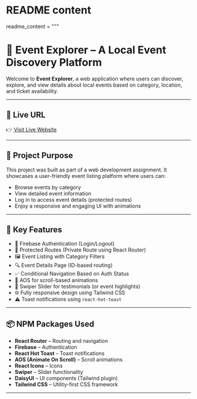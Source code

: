 # README content
readme_content = """
# 🎉 Event Explorer – A Local Event Discovery Platform

Welcome to **Event Explorer**, a web application where users can discover, explore, and view details about local events based on category, location, and ticket availability.

---

## 🔗 Live URL

👉 [Visit Live Website](https://bdevents.netlify.app/)

---

## 🎯 Project Purpose

This project was built as part of a web development assignment. It showcases a user-friendly event listing platform where users can:
- Browse events by category
- View detailed event information
- Log in to access event details (protected routes)
- Enjoy a responsive and engaging UI with animations

---

## 🚀 Key Features

- 🔐 Firebase Authentication (Login/Logout)
- 🧭 Protected Routes (Private Route using React Router)
- 🖼️ Event Listing with Category Filters
- 🔍 Event Details Page (ID-based routing)
- ✅ Conditional Navigation Based on Auth Status
- 🧩 AOS for scroll-based animations
- 🎯 Swiper Slider for testimonials (or event highlights)
- 🌐 Fully responsive design using Tailwind CSS
- ⚠️ Toast notifications using `react-hot-toast`

---

## 📦 NPM Packages Used

- **React Router** – Routing and navigation  
- **Firebase** – Authentication  
- **React Hot Toast** – Toast notifications  
- **AOS (Animate On Scroll)** – Scroll animations  
- **React Icons** – Icons  
- **Swiper** – Slider functionality  
- **DaisyUI** – UI components (Tailwind plugin)  
- **Tailwind CSS** – Utility-first CSS framework

---